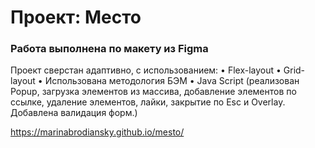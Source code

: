 # Проект: Место

### Работа выполнена по макету из Figma

Проект сверстан адаптивно, с использованием:
•	Flex-layout
•	Grid-layout
•	Использована методология БЭМ
•	Java Script (реализован Popup, загрузка элементов из массива, добавление элементов по ссылке, удаление элементов, лайки, закрытие по Esc и Overlay. Добавлена валидация форм.)


https://marinabrodiansky.github.io/mesto/
